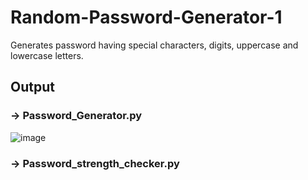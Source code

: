 # Random-Password-Generator-1
Generates password having special characters, digits, uppercase and lowercase letters. 

## Output 

### -> Password_Generator.py
![image](https://github.com/lavikatiyar/Random-Password-Generator-1/assets/42214458/ab465538-9125-49f5-9365-bc8e36761a63)


### -> Password_strength_checker.py




